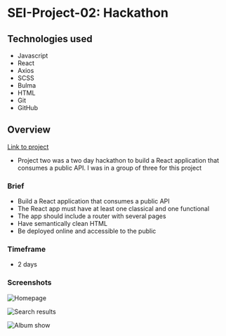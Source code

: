 # SEI-Project-02: Hackathon

## Technologies used

* Javascript
* React
* Axios
* SCSS
* Bulma
* HTML
* Git
* GitHub

## Overview

[Link to project](https://emma3333.github.io/SEI-Project-02/#/)

* Project two was a two day hackathon to build a React application that consumes a public API. I was in a group of three for this project

### Brief

* Build a React application that consumes a public API
* The React app must have at least one classical and one functional
* The app should include a router with several pages
* Have semantically clean HTML
* Be deployed online and accessible to the public

### Timeframe
* 2 days

### Screenshots

![Homepage](https://user-images.githubusercontent.com/35655626/58290924-5b8b8900-7db3-11e9-8c32-3acb615b84f7.png)

![Search results](https://user-images.githubusercontent.com/35655626/58291016-b1603100-7db3-11e9-80f2-78510210b5ff.png)

![Album show](https://user-images.githubusercontent.com/35655626/58291075-f1bfaf00-7db3-11e9-8f52-1c010e60ddc4.png)
